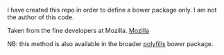 
I have created this repo in order to define a bower package only. I am not the author of this code.

Taken from the fine developers at Mozilla. [Mozilla](https://developer.mozilla.org/en-US/docs/Web/JavaScript/Reference/Global_Objects/Function/bind#Compatibility)


NB: this method is also available in the broader [polyfills](https://github.com/inexorabletash/polyfill) bower package.


